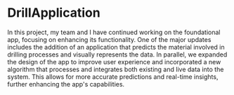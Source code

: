 # DrillApplication

In this project, my team and I have continued working on the foundational app, focusing on enhancing its functionality. 
One of the major updates includes the addition of an application that predicts the material involved in drilling processes and visually represents the data. 
In parallel, we expanded the design of the app to improve user experience and incorporated a new algorithm that processes and integrates both existing and live data into the system. 
This allows for more accurate predictions and real-time insights, further enhancing the app's capabilities.
